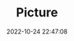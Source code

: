 ---
weight: 1
images:
- /images/edited/168.jpeg
title: Picture
date: 2022-10-24 22:47:08
tags: [luminar neo,work,FE 28-70mm F3.5-5.6 OSS,ILCE-7M3,43.0,bird,person]
---